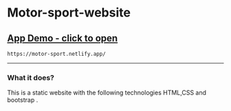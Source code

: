 # Motor-sport-website
## [App Demo - click to open](https://motor-sport.netlify.app/)
    https://motor-sport.netlify.app/

---
### What it does?
This is a static website with the following technologies HTML,CSS and bootstrap .
